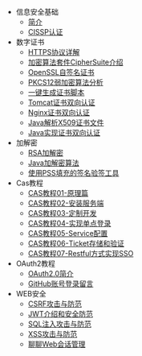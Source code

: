 * 信息安全基础
    * [简介](markdown/Security/_readme.md)
    * [CISSP认证](markdown/Security/CISSP认证.md)
* 数字证书
    * [HTTPS协议详解](markdown/Security/Certificate/HTTPS协议详解.md)
    * [加密算法套件CipherSuite介绍](markdown/Security/Certificate/加密算法套件CipherSuite介绍.md)
    * [OpenSSL自签名证书](markdown/Security/Certificate/OpenSSL自签名证书.md)
    * [PKCS12弱加密算法分析](markdown/Security/Certificate/PKCS12弱加密算法分析.md)
    * [一键生成证书脚本](markdown/Security/Certificate/一键生成证书脚本.md)
    * [Tomcat证书双向认证](markdown/Security/Certificate/Tomcat证书双向认证.md)
    * [Nginx证书双向认证](markdown/Security/Certificate/Nginx证书双向认证.md)
    * [Java解析X509证书文件](markdown/Security/Certificate/Java解析X509证书文件.md)
    * [Java实现证书双向认证](markdown/Security/Certificate/Java实现证书双向认证.md)
* 加解密
    * [RSA加解密](markdown/Security/Crypto/RSA加解密.md)
    * [Java加解密算法](markdown/Security/Crypto/Java加解密算法.md)
    * [使用PSS填充的签名验签工具](markdown/Security/Crypto/使用PSS填充的签名验签工具.md)
* Cas教程
    * [CAS教程01-原理篇](markdown/Security/Cas/CAS教程01-原理篇.md)
    * [CAS教程02-安装服务端](markdown/Security/Cas/CAS教程02-安装服务端.md)
    * [CAS教程03-定制开发](markdown/Security/Cas/CAS教程03-定制开发.md)
    * [CAS教程04-实现单点登录](markdown/Security/Cas/CAS教程04-实现单点登录.md)
    * [CAS教程05-Service配置](markdown/Security/Cas/CAS教程05-Service配置.md)
    * [CAS教程06-Ticket存储和验证](markdown/Security/Cas/CAS教程06-Ticket存储和验证.md)
    * [CAS教程07-Restful方式实现SSO](markdown/Security/Cas/CAS教程07-Restful方式实现SSO.md)
* OAuth2教程
    * [OAuth2.0简介](markdown/Security/OAuth2/OAuth2.0简介.md)
    * [GitHub账号登录留言](markdown/Security/OAuth2/GitHub账号登录留言.md)
* WEB安全
    * [CSRF攻击与防范](markdown/Security/Web/CSRF攻击与防范.md)
    * [JWT介绍和安全防范](markdown/Security/Web/JWT介绍和安全防范.md)
    * [SQL注入攻击与防范](markdown/Security/Web/SQL注入攻击与防范.md)
    * [XSS攻击与防范](markdown/Security/Web/XSS攻击与防范.md)
    * [聊聊Web会话管理](markdown/Security/Web/聊聊Web会话管理.md)


